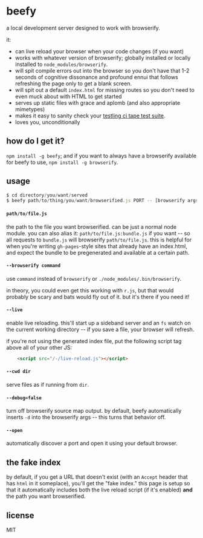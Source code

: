 # beefy

a local development server designed to work with browserify.

it:

* can live reload your browser when your code changes (if you want)
* works with whatever version of browserify; globally installed or 
  locally installed to `node_modules/browserify`.
* will spit compile errors out into the browser so you don't have that
  1-2 seconds of cognitive dissonance and profound ennui that follows
  refreshing the page only to get a blank screen.
* will spit out a default `index.html` for missing routes so you don't
  need to even muck about with HTML to get started
* serves up static files with grace and aplomb (and also appropriate
  mimetypes)
* makes it easy to sanity check your [testling ci tape test suite](http://npm.im/tape/).
* loves you, unconditionally

## how do I get it?

`npm install -g beefy`; and if you want to always have a browserify available
for beefy to use, `npm install -g browserify`.

## usage

```javascript
$ cd directory/you/want/served
$ beefy path/to/thing/you/want/browserified.js PORT -- [browserify args]
```

#### `path/to/file.js`

the path to the file you want browserified. can be just a normal node module.
you can also alias it: `path/to/file.js:bundle.js` if you want -- so all requests
to `bundle.js` will browserify `path/to/file.js`. this is helpful for when you're
writing `gh-pages`-style sites that already have an index.html, and expect the
bundle to be pregenerated and available at a certain path.

#### `--browserify command`

use `command` instead of `browserify` or `./node_modules/.bin/browserify`.

in theory, you could even get this working with `r.js`, but that would probably
be scary and bats would fly out of it. but it's there if you need it!

#### `--live`

enable live reloading. this'll start up a sideband server and an `fs` watch on
the current working directory -- if you save a file, your browser will refresh.

if you're not using the generated index file, put the following script tag above
all of your other JS:

```html
    <script src="/-/live-reload.js"></script>
```

#### `--cwd dir`

serve files as if running from `dir`.

#### `--debug=false`

turn off browserify source map output. by default, beefy automatically inserts
`-d` into the browserify args -- this turns that behavior off.

#### `--open`

automatically discover a port and open it using your default browser.

## the fake index

by default, if you get a URL that doesn't exist (with an `Accept` header that has `html` in it someplace), you'll get the "fake index." this page is setup so that
it automatically includes both the live reload script (if it's enabled) **and** the
path you want browserified. 

## license

MIT
